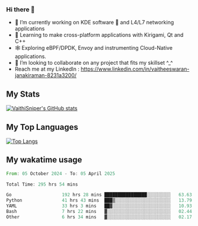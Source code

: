 ### Hi there 👋

- 🔭 I’m currently working on KDE software 💓 and L4/L7 networking applications 
- 📖 Learning to make cross-platform applications with Kirigami, Qt and C++
- 🕸️ Exploring eBPF/DPDK, Envoy and instrumenting Cloud-Native applications. 
- 👯 I’m looking to collaborate on any project that fits my skillset ^_^
- Reach me at my LinkedIn : https://www.linkedin.com/in/vaitheeswaran-janakiraman-8231a3200/

## My Stats
[![VaithiSniper's GitHub stats](https://github-readme-stats.vercel.app/api?username=VaithiSniper&hide=stars&theme=radical)](https://github.com/anuraghazra/github-readme-stats)

## My Top Languages

[![Top Langs](https://github-readme-stats.vercel.app/api/top-langs/?username=VaithiSniper&layout=compact)](https://github.com/anuraghazra/github-readme-stats)

## My wakatime usage

<!--START_SECTION:waka-->

```rust
From: 05 October 2024 - To: 05 April 2025

Total Time: 295 hrs 54 mins

Go                   192 hrs 28 mins ████████████████░░░░░░░░░   63.63 %
Python               41 hrs 43 mins  ███▒░░░░░░░░░░░░░░░░░░░░░   13.79 %
YAML                 33 hrs 3 mins   ██▓░░░░░░░░░░░░░░░░░░░░░░   10.93 %
Bash                 7 hrs 22 mins   ▓░░░░░░░░░░░░░░░░░░░░░░░░   02.44 %
Other                6 hrs 34 mins   ▓░░░░░░░░░░░░░░░░░░░░░░░░   02.17 %
```

<!--END_SECTION:waka-->
